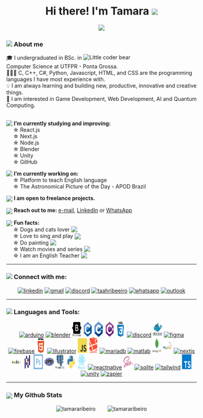 <h1 align="center">Hi there! I'm Tamara <img src="https://media.giphy.com/media/hvRJCLFzcasrR4ia7z/giphy.gif" width="32px"></h1>

<p align="center">
  <a href="https://github.com/TamaraRibeiro/readme-typing-svg"><img src="https://readme-typing-svg.herokuapp.com?lines=From+Brazil;BSc.+in+Computer+Science;Game+Developer;Frontend+Developer;AI%20|%20Quantum+Computing%20Enthusiast;Always+willing+to+learn;Welcome!&center=true&width=500&height=50"></a>
</p>

<!-- ABOUT -->

<h3><img src="https://media.giphy.com/media/ObNTw8Uzwy6KQ/giphy.gif" width="22px"> About me</h3>
<img align="right" width=300px alt="Little coder bear" src="https://c.tenor.com/GN73MKBawZYAAAAi/busy-cute.gif" />

<div tabindex="1"> 
🎓 I undergraduated in BSc. in Computer Science at UTFPR - Ponta Grossa. </br>
👩🏻‍💻 C, C++, C#, Python, Javascript, HTML, and CSS are the programming languages I have most experience with. </br>
💡 I am always learning and building new, productive, innovative and creative things. </br>
🧐 I am interested in Game Development, Web Development, AI and Quantum Computing.
</div> </br>

<p><img align="top" src="https://media.giphy.com/media/tDDIeB24eaOr3xhbia/giphy.gif" width="20px"> <b> I’m currently studying and improving:</b></br>
  &emsp; ☆ React.js </br>
  &emsp; ☆ Next.js </br>
  &emsp; ☆ Node.js </br> 
  &emsp; ☆ Blender </br> 
  &emsp; ☆ Unity </br>
  &emsp; ☆ GitHub
</p>

<p><img align="top" src="https://media.giphy.com/media/ZaQxwH5PiW8Hmspagh/giphy.gif" width="20px"> <b> I’m currently working on:</b></br>
  &emsp; ☆ Platform to teach English language </br>
  &emsp; ☆ The Astronomical Picture of the Day - APOD Brazil </br>
</p>

<p><img align="center" src="https://media.giphy.com/media/23D8NR89IoZUC9jgsO/giphy.gif" width="20px"> <b> I am open to freelance projects.</b></p>

<p><img align="center" src="https://media.giphy.com/media/WCS0Vbr4odJ615HPMe/giphy.gif" width="20px"> <b> Reach out to me: </b><a target="blank" href="mailto:tamara.fl@hotmail.com">e-mail</a>, <a target="blank"href="https://www.linkedin.com/in/tamaralizschwabribeiro/">LinkedIn</a> or <a target="blank" href="https://wa.me/5541996918782">WhatsApp</a> </p>

<p><img align="center" src="https://media.giphy.com/media/2HYe5dPd4Irq2DedRB/giphy.gif" width="20px"> <b>Fun facts:</b></br>
  &emsp; ☆ Dogs and cats lover <img align="top" src="https://media.giphy.com/media/Bsv6PdWR73Qd4vbuMh/giphy.gif" width="25px"> </br>
  &emsp; ☆ Love to sing and play <img align="center" src="https://media.giphy.com/media/gYjWZ7c1aVRVxIpo4Z/giphy.gif" width="25px"> </br>
  &emsp; ☆ Do painting <img align="top" src="https://media.giphy.com/media/Kao4Tc3EEfqrf8PoN7/giphy.gif" width="25px"> </br>
  &emsp; ☆ Watch movies and series <img align="top" src="https://media.giphy.com/media/emM9YOrCcG5KQhqQup/giphy.gif" width="25px"> </br>
  &emsp; ☆ I am an English Teacher <img align="top" src="https://media.giphy.com/media/ysyMmtuCA0AK9diW0I/giphy.gif" width="20px"> 
</p>

---

<!-- GITHUB REPOS -->

<!--
<h3>
  <picture>
    <source media="(prefers-color-scheme: dark)" srcset="https://media.giphy.com/media/CwTvSiWflgCGKgz5eb/giphy.gif" width="25px">
    <source media="(prefers-color-scheme: light)" srcset="https://media.giphy.com/media/KzJkzjggfGN5Py6nkT/giphy.gif" width="25px">
     <img align="top" alt="GitHub" src="https://media.giphy.com/media/CwTvSiWflgCGKgz5eb/giphy.gif" width="22px">
  </picture>
  My Github Repository
</h3>

<div align="center">
  <p>
    <a href="https://github.com/TamaraRibeiro/qubit-sphere">
      <img src="" alt="GitHub Stats" />
    </a>
    <a href="https://github.com/TamaraRibeiro/UnityCG">
      <img src="" alt="GitHub Stats" />
    </a>
    <a href="https://github.com/TamaraRibeiro/nlw-spacetime">
      <img src="" alt="GitHub Stats" />
    </a>
    <a href="https://github.com/TamaraRibeiro/teste-leadster">
      <img src="" alt="GitHub Stats" />
    </a>
  </p>
</div>
---
-->

<!-- CONNECT -->

<h3><img align="top" src="https://media.giphy.com/media/AEMgXCqNwfxvbNWVCt/giphy.gif" width="25px"> Connect with me:</h3>
<div  align="center">
  <a href="https://linkedin.com/in/tamaralizschwabribeiro" target="blank"><img align="center" src="https://user-images.githubusercontent.com/88904952/234979284-68c11d7f-1acc-4f0c-ac78-044e1037d7b0.png" alt="linkedin" width="30px" /></a>
  <a href="mailto:taah.ribeiro97@gmail.com"><img align="center" src="https://seeklogo.com/images/G/gmail-new-2020-logo-32DBE11BB4-seeklogo.com.png" alt="gmail" height="28" width="30px" /></a>
  <a href="http://discordapp.com/users/tamararibs" target="blank"><img align="center" src="https://user-images.githubusercontent.com/88904952/234982627-019fd336-6248-453c-9b05-97c13fd1d207.png" alt="discord" width="30px" /></a>
<!--  <a href="https://www.instagram.com/taahribeeiro/" target="blank"><img align="center" src="https://user-images.githubusercontent.com/88904952/234981169-2dd1e58f-4b7e-468c-8213-034ba62156c3.png" alt="instagram" width="30px" /></a> -->
 <a href="https://instagram.com/taahribeeiro" target="blank"><img align="center" src="https://raw.githubusercontent.com/rahuldkjain/github-profile-readme-generator/master/src/images/icons/Social/instagram.svg" alt="taahribeeiro" height="28" width="30px" /></a>
  <a href="https://wa.me/5541996918782" target="blank"><img align="center" src="https://seeklogo.com/images/W/whatsapp-icon-logo-BDC0A8063B-seeklogo.com.png" alt="whatsapp" width="30px" /></a>
  <a href="mailto:tamara.fl@hotmail.com"><img align="center" src="https://seeklogo.com/images/M/microsoft-outlook-logo-188AB32C94-seeklogo.com.png" alt="outlook" height="28" width="30px" /></a>
</div>

---

<!-- PROGRAMMING LANGUAGES -->

<h3><img align="top" src="https://media2.giphy.com/media/QssGEmpkyEOhBCb7e1/giphy.gif?cid=ecf05e47a0n3gi1bfqntqmob8g9aid1oyj2wr3ds3mg700bl&rid=giphy.gif" width="25px"> Languages and Tools:</h3>

<div align="center"> 
  <a href="https://www.arduino.cc/" target="_blank" rel="noreferrer"> <img src="https://cdn.worldvectorlogo.com/logos/arduino-1.svg" alt="arduino" width="25px" height="40"/></a> 
<!--   <a href="https://aws.amazon.com" target="_blank" rel="noreferrer"> <img src="https://raw.githubusercontent.com/devicons/devicon/master/icons/amazonwebservices/amazonwebservices-original-wordmark.svg" alt="aws" width="25px" height="40"/></a>  -->
  <a href="https://www.blender.org/" target="_blank" rel="noreferrer"> <img src="https://download.blender.org/branding/community/blender_community_badge_white.svg" alt="blender" width="25px" height="40"/></a> 
  <a href="https://getbootstrap.com" target="_blank" rel="noreferrer"> <img src="https://raw.githubusercontent.com/devicons/devicon/master/icons/bootstrap/bootstrap-plain-wordmark.svg" alt="bootstrap" width="25px" height="40"/></a> 
  <a href="https://www.cprogramming.com/" target="_blank" rel="noreferrer"> <img src="https://raw.githubusercontent.com/devicons/devicon/master/icons/c/c-original.svg" alt="c" width="25px" height="40"/> </a> <a href="https://www.w3schools.com/cpp/" target="_blank" rel="noreferrer"> <img src="https://raw.githubusercontent.com/devicons/devicon/master/icons/cplusplus/cplusplus-original.svg" alt="cplusplus" width="25px" height="40"/></a> 
  <a href="https://www.w3schools.com/cs/" target="_blank" rel="noreferrer"> <img src="https://raw.githubusercontent.com/devicons/devicon/master/icons/csharp/csharp-original.svg" alt="csharp" width="25px" height="40"/></a> 
  <a href="https://www.w3schools.com/css/" target="_blank" rel="noreferrer"> <img src="https://raw.githubusercontent.com/devicons/devicon/master/icons/css3/css3-original-wordmark.svg" alt="css3" width="25px" height="40"/></a> 
  <a href="https://discord.com" target="_blank" rel="noreferrer"> <img src="https://www.vectorlogo.zone/logos/discordapp/discordapp-tile.svg" alt="discord" width="25px" height="40"/></a>
  <a href="https://www.docker.com/" target="_blank" rel="noreferrer"> <img src="https://raw.githubusercontent.com/devicons/devicon/master/icons/docker/docker-original-wordmark.svg" alt="docker" width="25px" height="40"/></a> 
<!--   <a href="https://expressjs.com" target="_blank" rel="noreferrer"> <img src="https://raw.githubusercontent.com/devicons/devicon/master/icons/express/express-original-wordmark.svg" alt="express" width="25px" height="40"/></a>  -->
  <a href="https://www.figma.com/" target="_blank" rel="noreferrer"> <img src="https://www.vectorlogo.zone/logos/figma/figma-icon.svg" alt="figma" width="25px" height="40"/></a> 
  <a href="https://firebase.google.com/" target="_blank" rel="noreferrer"> <img src="https://www.vectorlogo.zone/logos/firebase/firebase-icon.svg" alt="firebase" width="25px" height="40"/></a> 
  <a href="https://www.w3.org/html/" target="_blank" rel="noreferrer"> <img src="https://raw.githubusercontent.com/devicons/devicon/master/icons/html5/html5-original-wordmark.svg" alt="html5" width="25px" height="40"/></a> 
  <a href="https://www.adobe.com/in/products/illustrator.html" target="_blank" rel="noreferrer"> <img src="https://www.vectorlogo.zone/logos/adobe_illustrator/adobe_illustrator-icon.svg" alt="illustrator" width="25px" height="40"/></a> 
  <a href="https://developer.mozilla.org/en-US/docs/Web/JavaScript" target="_blank" rel="noreferrer"> <img src="https://raw.githubusercontent.com/devicons/devicon/master/icons/javascript/javascript-original.svg" alt="javascript" width="25px" height="40"/></a> 
  <a href="https://laravel.com/" target="_blank" rel="noreferrer"> <img src="https://raw.githubusercontent.com/devicons/devicon/master/icons/laravel/laravel-plain-wordmark.svg" alt="laravel" width="25px" height="40"/></a> 
  <a href="https://mariadb.org/" target="_blank" rel="noreferrer"> <img src="https://www.vectorlogo.zone/logos/mariadb/mariadb-icon.svg" alt="mariadb" width="25px" height="40"/></a> 
  <a href="https://www.mathworks.com/" target="_blank" rel="noreferrer"> <img src="https://upload.wikimedia.org/wikipedia/commons/2/21/Matlab_Logo.png" alt="matlab" width="25px" height="40"/></a> 
  <a href="https://www.mongodb.com/" target="_blank" rel="noreferrer"> <img src="https://raw.githubusercontent.com/devicons/devicon/master/icons/mongodb/mongodb-original-wordmark.svg" alt="mongodb" width="25px" height="40"/></a> 
  <a href="https://www.mysql.com/" target="_blank" rel="noreferrer"> <img src="https://raw.githubusercontent.com/devicons/devicon/master/icons/mysql/mysql-original-wordmark.svg" alt="mysql" width="25px" height="40"/></a> 
  <a href="https://nextjs.org/" target="_blank" rel="noreferrer"> <img src="https://cdn.worldvectorlogo.com/logos/nextjs-2.svg" alt="nextjs" width="25px" height="40"/></a> 
  <a href="https://nodejs.org" target="_blank" rel="noreferrer"> <img src="https://raw.githubusercontent.com/devicons/devicon/master/icons/nodejs/nodejs-original-wordmark.svg" alt="nodejs" width="25px" height="40"/></a> 
  <a href="https://pandas.pydata.org/" target="_blank" rel="noreferrer"> <img src="https://raw.githubusercontent.com/devicons/devicon/2ae2a900d2f041da66e950e4d48052658d850630/icons/pandas/pandas-original.svg" alt="pandas" width="25px" height="40"/></a> 
  <a href="https://www.photoshop.com/en" target="_blank" rel="noreferrer"> <img src="https://raw.githubusercontent.com/devicons/devicon/master/icons/photoshop/photoshop-line.svg" alt="photoshop" width="25px" height="40"/></a> 
  <a href="https://www.php.net" target="_blank" rel="noreferrer"> <img src="https://raw.githubusercontent.com/devicons/devicon/master/icons/php/php-original.svg" alt="php" width="25px" height="40"/></a> 
  <a href="https://www.postgresql.org" target="_blank" rel="noreferrer"> <img src="https://raw.githubusercontent.com/devicons/devicon/master/icons/postgresql/postgresql-original-wordmark.svg" alt="postgresql" width="25px" height="40"/></a> 
  <a href="https://www.python.org" target="_blank" rel="noreferrer"> <img src="https://raw.githubusercontent.com/devicons/devicon/master/icons/python/python-original.svg" alt="python" width="25px" height="40"/></a> 
  <a href="https://reactjs.org/" target="_blank" rel="noreferrer"> <img src="https://raw.githubusercontent.com/devicons/devicon/master/icons/react/react-original-wordmark.svg" alt="react" width="25px" height="40"/></a> 
  <a href="https://reactnative.dev/" target="_blank" rel="noreferrer"> <img src="https://reactnative.dev/img/header_logo.svg" alt="reactnative" width="25px" height="40"/></a> 
  <a href="https://sass-lang.com" target="_blank" rel="noreferrer"> <img src="https://raw.githubusercontent.com/devicons/devicon/master/icons/sass/sass-original.svg" alt="sass" width="25px" height="40"/></a> 
  <a href="https://www.sqlite.org/" target="_blank" rel="noreferrer"> <img src="https://www.vectorlogo.zone/logos/sqlite/sqlite-icon.svg" alt="sqlite" width="25px" height="40"/></a> 
  <a href="https://tailwindcss.com/" target="_blank" rel="noreferrer"> <img src="https://www.vectorlogo.zone/logos/tailwindcss/tailwindcss-icon.svg" alt="tailwind" width="25px" height="40"/></a> 
  <a href="https://www.typescriptlang.org/" target="_blank" rel="noreferrer"> <img src="https://raw.githubusercontent.com/devicons/devicon/master/icons/typescript/typescript-original.svg" alt="typescript" width="25px" height="40"/></a> 
  <a href="https://unity.com/" target="_blank" rel="noreferrer"> <img src="https://www.vectorlogo.zone/logos/unity3d/unity3d-icon.svg" alt="unity" width="25px" height="40"/></a> 
  <a href="https://zapier.com" target="_blank" rel="noreferrer"> <img src="https://www.vectorlogo.zone/logos/zapier/zapier-icon.svg" alt="zapier" width="25px" height="40"/></a>
</div>

--- 

<!-- GITHUB STATS -->

<h3> <picture> <img align="center" src = "https://github.com/7oSkaaa/7oSkaaa/blob/main/Images/Statistics.gif?raw=true" width = 20px>  </picture>My Github Stats </h3>
<div  align="center">
    <img align="center" src="https://github-readme-stats.vercel.app/api?username=tamararibeiro&show_icons=true&locale=en&title_color=7A7ADB&icon_color=2234AE&text_color=D3D3D3&bg_color=0,000000,130F40" alt="tamararibeiro"  width="435px" />
<!-- All commits:   <img src="https://github-readme-stats.vercel.app/api?username=TamaraRibeiro&include_all_commits=true&count_private=true&show_icons=true&title_color=7A7ADB&icon_color=2234AE&text_color=D3D3D3&bg_color=0,000000,130F40" width="435px"/> -->
   &emsp;&emsp;<img align="center" src="https://github-readme-stats.vercel.app/api/top-langs?username=tamararibeiro&show_icons=true&locale=en&layout=compact&line_height=20&title_color=7A7ADB&icon_color=2234AE&text_color=D3D3D3&bg_color=0,000000,130F40" width="335px" alt="tamararibeiro" /> 
</div>

